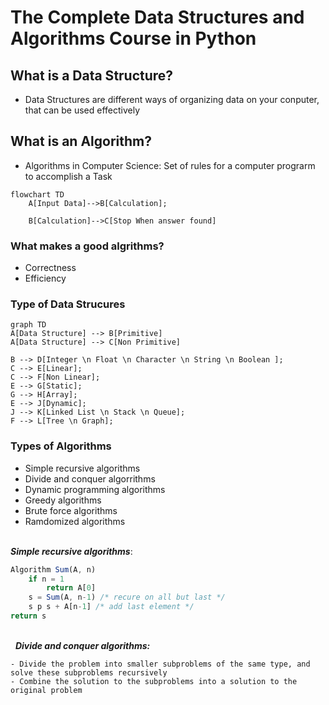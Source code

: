 <!-- Heading -->
# The Complete Data Structures and Algorithms Course in Python

## What is a Data Structure?
- Data Structures are different ways of organizing data on your conputer, that can be used effectively
## What is an Algorithm?
- Algorithms in Computer Science: Set of rules for a computer prograrm to accomplish a Task

``` mermaid
flowchart TD
    A[Input Data]-->B[Calculation];

    B[Calculation]-->C[Stop When answer found]
```

### What makes a good algrithms?
- Correctness
- Efficiency 

### Type of Data Strucures

``` mermaid
graph TD
A[Data Structure] --> B[Primitive]
A[Data Structure] --> C[Non Primitive]

B --> D[Integer \n Float \n Character \n String \n Boolean ];
C --> E[Linear];
C --> F[Non Linear];
E --> G[Static];
G --> H[Array];
E --> J[Dynamic];
J --> K[Linked List \n Stack \n Queue];
F --> L[Tree \n Graph];
```
### Types of Algorithms
- Simple recursive algorithms
- Divide and conquer algorrithms
- Dynamic programming algorithms
- Greedy algorithms
- Brute force algorithms
- Ramdomized algorithms
\
&nbsp;

_**Simple recursive algorithms**_:

``` javascript
Algorithm Sum(A, n)
    if n = 1
        return A[0]
    s = Sum(A, n-1) /* recure on all but last */
    s p s + A[n-1] /* add last element */
return s
```
\
&nbsp;
_**Divide and conquer algorithms:**_
```
- Divide the problem into smaller subproblems of the same type, and solve these subproblems recursively
- Combine the solution to the subproblems into a solution to the original problem
```
